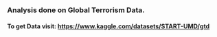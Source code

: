 ### Analysis done on Global Terrorism Data.

####  To get Data visit: https://www.kaggle.com/datasets/START-UMD/gtd
